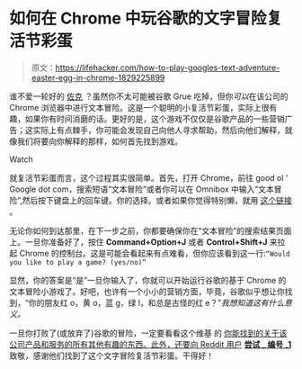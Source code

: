 # 如何在 Chrome 中玩谷歌的文字冒险复活节彩蛋

> 原文：<https://lifehacker.com/how-to-play-googles-text-adventure-easter-egg-in-chrome-1829225899>

谁不爱一轮好的 [佐克](https://www.youtube.com/watch?v=PWQDccL0aXM) ？虽然你不太可能被谷歌 Grue 吃掉，但你*可以*在该公司的 Chrome 浏览器中进行文本冒险。这是一个聪明的小复活节彩蛋，实际上很有趣，如果你有时间消磨的话。更好的是，这个游戏不仅仅是谷歌产品的一些营销广告；这实际上有点棘手，你可能会发现自己向他人寻求帮助，然后向他们解释，就像我们将要向你解释的那样，如何首先找到游戏。

Watch

就复活节彩蛋而言，这个过程其实很简单。首先，打开 Chrome，前往 good ol ' Google dot com，搜索短语“文本冒险”或者你可以在 Omnibox 中输入“文本冒险”,然后按下键盘上的回车键。你的选择。或者如果你觉得特别懒，就用 [这个链接](https://www.google.com/search?q=text+adventure) 。

无论你如何到达那里，在下一步之前，你都要确保你在“文本冒险”的搜索结果页面上。一旦你准备好了，按住 **Command+Option+J** 或者 **Control+Shift+J** 来拉起 Chrome 的控制台。这是可能会看起来有点难看，但你应该看到这一行:`“Would you like to play a game? (yes/no)“`

显然，你的答案是“是”一旦你输入了，你就可以开始运行谷歌的基于 Chrome 的文本冒险小游戏了。好吧，也许有一个小小的营销方面，毕竟，谷歌似乎想让你找到，“你的朋友红 o，黄 o，蓝 g，绿 l，和总是古怪的红 e？”*我想知道这有什么意义。*

一旦你打败了(或放弃了)谷歌的冒险，一定要看看这个维基 的 [你能找到的关于该公司产品和服务的所有其他有趣的东西。此外，还要向 Reddit 用户](https://en.wikipedia.org/wiki/List_of_Google_Easter_eggs) [**尝试 _ 编号 _1**](https://www.reddit.com/r/google/comments/9h6vkb/found_a_crazy_easter_egg/) 致敬，感谢他们找到了这个文字冒险复活节彩蛋。干得好！